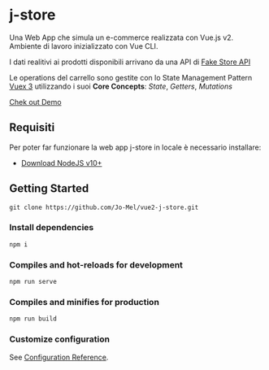 # j-store
Una Web App che simula un e-commerce realizzata con Vue.js v2. Ambiente di lavoro inizializzato con Vue CLI.

I dati realitivi ai prodotti disponibili arrivano da una API di [Fake Store API](https://fakestoreapi.com/)

Le operations del carrello sono gestite con 
lo State Management Pattern [Vuex 3](https://fakestoreapi.com/) utilizzando i suoi **Core Concepts**: *State*, *Getters*, *Mutations*

[Chek out Demo](https://jo-mel.github.io/j-store)
## Requisiti
Per poter far funzionare la web app j-store in locale è necessario installare:

* [Download NodeJS v10+](https://nodejs.org/it/download/)

## Getting Started
```
git clone https://github.com/Jo-Mel/vue2-j-store.git
```
### Install dependencies
```
npm i
```
### Compiles and hot-reloads for development
```
npm run serve
```

### Compiles and minifies for production
```
npm run build
```


### Customize configuration
See [Configuration Reference](https://cli.vuejs.org/config/).
